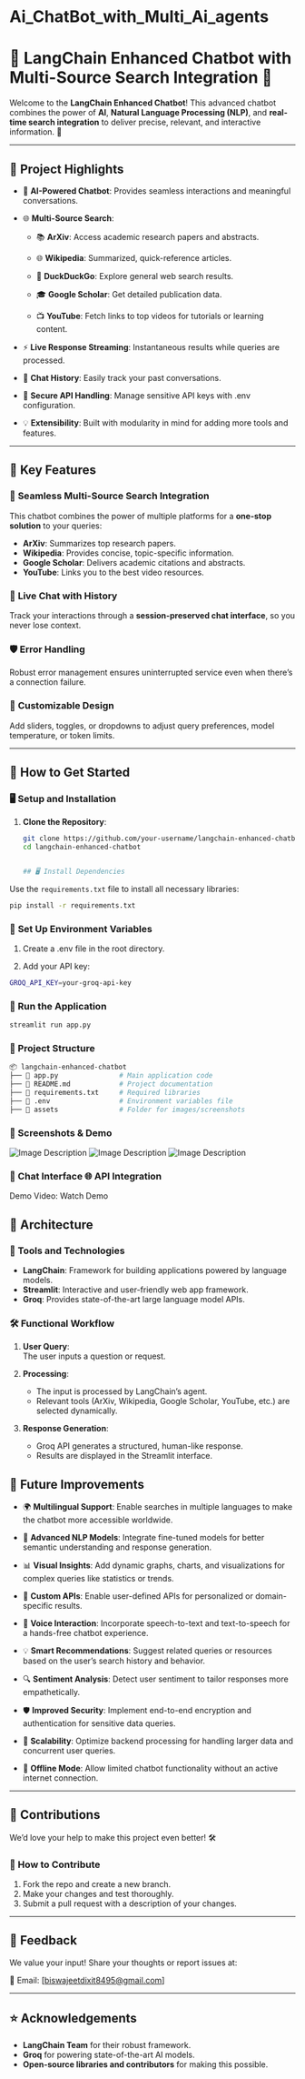 # Ai_ChatBot_with_Multi_Ai_agents


# 🔎 LangChain Enhanced Chatbot with Multi-Source Search Integration 🚀  

Welcome to the **LangChain Enhanced Chatbot**! This advanced chatbot combines the power of **AI**, **Natural Language Processing (NLP)**, and **real-time search integration** to deliver precise, relevant, and interactive information. 🌟  

---

## 🎯 Project Highlights  

- 🤖 **AI-Powered Chatbot**: Provides seamless interactions and meaningful conversations.
  
- 🌐 **Multi-Source Search**:

  - 📚 **ArXiv**: Access academic research papers and abstracts.
 
  - 🌐 **Wikipedia**: Summarized, quick-reference articles.

  - 🦆 **DuckDuckGo**: Explore general web search results.

  - 🎓 **Google Scholar**: Get detailed publication data.
   
  - 📺 **YouTube**: Fetch links to top videos for tutorials or learning content.
  
- ⚡ **Live Response Streaming**: Instantaneous results while queries are processed.
 
- 💬 **Chat History**: Easily track your past conversations.
  
- 🔑 **Secure API Handling**: Manage sensitive API keys with .env configuration.

- 💡 **Extensibility**: Built with modularity in mind for adding more tools and features.  

---

## 🌟 Key Features  

### 🤝 **Seamless Multi-Source Search Integration**  
This chatbot combines the power of multiple platforms for a **one-stop solution** to your queries:  
- **ArXiv**: Summarizes top research papers.  
- **Wikipedia**: Provides concise, topic-specific information.  
- **Google Scholar**: Delivers academic citations and abstracts.  
- **YouTube**: Links you to the best video resources.  

### 📜 **Live Chat with History**  
Track your interactions through a **session-preserved chat interface**, so you never lose context.  

### 🛡️ **Error Handling**  
Robust error management ensures uninterrupted service even when there’s a connection failure.  

### 🎨 **Customizable Design**  
Add sliders, toggles, or dropdowns to adjust query preferences, model temperature, or token limits.  

---

## 🚀 How to Get Started  

### 🖥️ **Setup and Installation**  

1. **Clone the Repository**:  
   ```bash
   git clone https://github.com/your-username/langchain-enhanced-chatbot.git
   cd langchain-enhanced-chatbot


   ## 🖥️ Install Dependencies  

Use the `requirements.txt` file to install all necessary libraries:  

```bash
pip install -r requirements.txt
```

### 🔑 **Set Up Environment Variables**
1. Create a .env file in the root directory.

2. Add your API key:

```bash
GROQ_API_KEY=your-groq-api-key
```
### 🚀 Run the Application

```bash
streamlit run app.py
```

### 📂 Project Structure
```bash
📦 langchain-enhanced-chatbot
├── 📄 app.py               # Main application code
├── 📄 README.md            # Project documentation
├── 📄 requirements.txt     # Required libraries
├── 📄 .env                 # Environment variables file
├── 📂 assets               # Folder for images/screenshots

```
### 📸 Screenshots & Demo
![Image Description](https://github.com/Biswajeetdixit/Ai_ChatBot_with_Multi_Ai_agents/blob/26bb0dbf7101a3fdfec6c127a670568c434094f2/Agent_Api.png)
![Image Description](https://github.com/Biswajeetdixit/Ai_ChatBot_with_Multi_Ai_agents/blob/009f816fbcb12649eac495aa64a74d598989b83d/Agent.password.png)
![Image Description](https://github.com/Biswajeetdixit/Ai_ChatBot_with_Multi_Ai_agents/blob/009f816fbcb12649eac495aa64a74d598989b83d/Agent_ML.png)

### 🌟 Chat Interface	🌐 API Integration
Demo Video: Watch Demo


## 🧠 Architecture  

### 🔧 Tools and Technologies  
- **LangChain**: Framework for building applications powered by language models.  
- **Streamlit**: Interactive and user-friendly web app framework.  
- **Groq**: Provides state-of-the-art large language model APIs.  

### 🛠️ Functional Workflow  

1. **User Query**:  
   The user inputs a question or request.  

2. **Processing**:  
   - The input is processed by LangChain’s agent.  
   - Relevant tools (ArXiv, Wikipedia, Google Scholar, YouTube, etc.) are selected dynamically.  

3. **Response Generation**:  
   - Groq API generates a structured, human-like response.  
   - Results are displayed in the Streamlit interface.  



## 🔮 Future Improvements  

- 🌍 **Multilingual Support**: Enable searches in multiple languages to make the chatbot more accessible worldwide.
  
- 🧠 **Advanced NLP Models**: Integrate fine-tuned models for better semantic understanding and response generation.
  
- 📊 **Visual Insights**: Add dynamic graphs, charts, and visualizations for complex queries like statistics or trends.
   
- 🔧 **Custom APIs**: Enable user-defined APIs for personalized or domain-specific results.
  
- 🤖 **Voice Interaction**: Incorporate speech-to-text and text-to-speech for a hands-free chatbot experience.
  
- 💡 **Smart Recommendations**: Suggest related queries or resources based on the user’s search history and behavior.
  
- 🔍 **Sentiment Analysis**: Detect user sentiment to tailor responses more empathetically.
 
- 🛡️ **Improved Security**: Implement end-to-end encryption and authentication for sensitive data queries.
 
- 🚀 **Scalability**: Optimize backend processing for handling larger data and concurrent user queries.

- 💾 **Offline Mode**: Allow limited chatbot functionality without an active internet connection.  
 

---

## 🙌 Contributions  

We’d love your help to make this project even better! 🛠️  

### 🤝 How to Contribute  

1. Fork the repo and create a new branch.  
2. Make your changes and test thoroughly.  
3. Submit a pull request with a description of your changes.  

---

## 💬 Feedback  

We value your input! Share your thoughts or report issues at:  

📧 Email: [biswajeetdixit8495@gmail.com]  

---

## ⭐ Acknowledgements  

- **LangChain Team** for their robust framework.  
- **Groq** for powering state-of-the-art AI models.  
- **Open-source libraries and contributors** for making this possible.  

